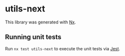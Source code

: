 # utils-next

This library was generated with [Nx](https://nx.dev).

## Running unit tests

Run `nx test utils-next` to execute the unit tests via [Jest](https://jestjs.io).
